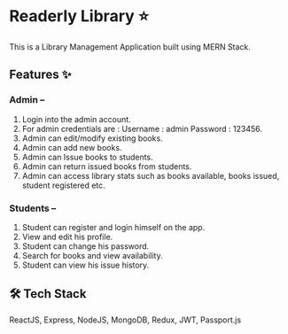 
# Readerly Library ⭐

This is a Library Management Application built using MERN Stack.

## Features ✨

### Admin –
1.	Login into the admin account.
2.	For admin credentials are : Username : admin  Password : 123456.
3.	Admin can edit/modify existing books.
4.	Admin can add new books.
5.	Admin can Issue books to students.
6.	Admin can return issued books from students.
7.	Admin can access library stats such as books available, books issued, student registered etc.


### Students –
1.	Student can register and login himself on the app.
2.	View and edit his profile.
3.	Student can change his password.
4.	Search for books and view availability.
5.	Student can view his issue history.


<!-- ## Screenshots

![App Screenshot](https://via.placeholder.com/468x300?text=App+Screenshot+Here)
-->



## 🛠 Tech Stack
ReactJS, Express, NodeJS, MongoDB, Redux, JWT, Passport.js

